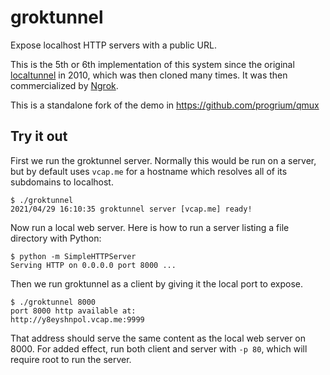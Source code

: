 # groktunnel

Expose localhost HTTP servers with a public URL.

This is the 5th or 6th implementation of this system since the original
[localtunnel](https://github.com/progrium/localtunnel) in 2010, which was then
cloned many times. It was then commercialized by [Ngrok](https://ngrok.com/).

This is a standalone fork of the demo in https://github.com/progrium/qmux

## Try it out

First we run the groktunnel server. Normally this would be run on a server, but
by default uses `vcap.me` for a hostname which resolves all of its subdomains to
localhost.

```
$ ./groktunnel
2021/04/29 16:10:35 groktunnel server [vcap.me] ready!
```

Now run a local web server. Here is how to run a server listing a file directory
with Python:

```
$ python -m SimpleHTTPServer
Serving HTTP on 0.0.0.0 port 8000 ...
```

Then we run groktunnel as a client by giving it the local port to expose.

```
$ ./groktunnel 8000
port 8000 http available at:
http://y8eyshnpol.vcap.me:9999
```

That address should serve the same content as the local web server on 8000. For
added effect, run both client and server with `-p 80`, which will require root
to run the server.
